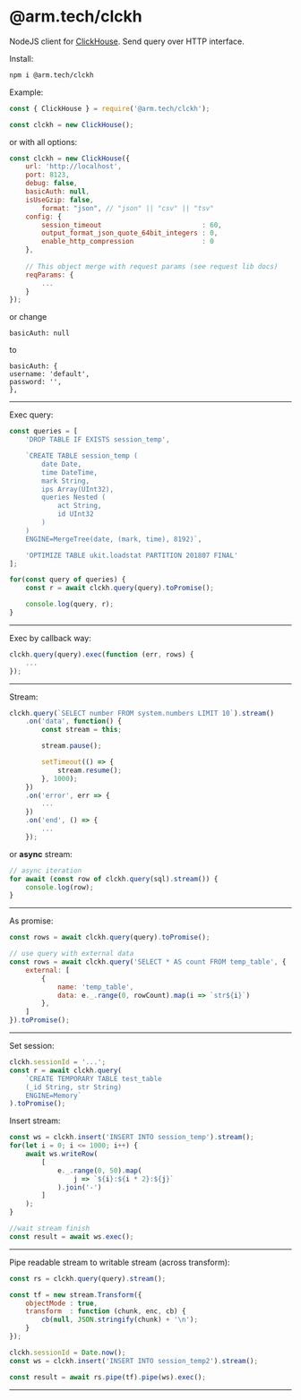 # @arm.tech/clckh
NodeJS client for [ClickHouse](https://clickhouse.yandex/).
Send query over HTTP interface.

Install:

```bash
npm i @arm.tech/clckh
```

Example:

```javascript
const { ClickHouse } = require('@arm.tech/clckh');

const clckh = new ClickHouse();
```
or with all options:

```javascript
const clckh = new ClickHouse({
	url: 'http://localhost',
	port: 8123,
	debug: false,
	basicAuth: null,
	isUseGzip: false,
        format: "json", // "json" || "csv" || "tsv"
	config: {
		session_timeout                         : 60,
		output_format_json_quote_64bit_integers : 0,
		enable_http_compression                 : 0
	},
	
	// This object merge with request params (see request lib docs)
	reqParams: {
		...
	}
});
```

or change 

	basicAuth: null
to

	basicAuth: {
	username: 'default',
	password: '',
	},


***
 
Exec query:
```javascript
const queries = [
	'DROP TABLE IF EXISTS session_temp',

	`CREATE TABLE session_temp (
		date Date,
		time DateTime,
		mark String,
		ips Array(UInt32),
		queries Nested (
			act String,
			id UInt32
		)
	)
	ENGINE=MergeTree(date, (mark, time), 8192)`,

	'OPTIMIZE TABLE ukit.loadstat PARTITION 201807 FINAL'
];

for(const query of queries) {
	const r = await clckh.query(query).toPromise();

	console.log(query, r);
}
````

***

Exec by callback way:
```javascript
clckh.query(query).exec(function (err, rows) {
	...
});
````

***

Stream:
```javascript
clckh.query(`SELECT number FROM system.numbers LIMIT 10`).stream()
	.on('data', function() {
		const stream = this;

		stream.pause();

		setTimeout(() => {
			stream.resume();
		}, 1000);
	})
	.on('error', err => {
		...
	})
	.on('end', () => {
		...
	});
```

or **async** stream:
```javascript
// async iteration
for await (const row of clckh.query(sql).stream()) {
	console.log(row);
}
```

***

As promise:
```javascript
const rows = await clckh.query(query).toPromise();

// use query with external data
const rows = await clckh.query('SELECT * AS count FROM temp_table', {
	external: [
		{
			name: 'temp_table',
			data: e._.range(0, rowCount).map(i => `str${i}`)
		},
	]
}).toPromise();
```

***

Set session:
```javascript
clckh.sessionId = '...';
const r = await clckh.query(
	`CREATE TEMPORARY TABLE test_table
	(_id String, str String)
	ENGINE=Memory`
).toPromise();
````


Insert stream:
```javascript
const ws = clckh.insert('INSERT INTO session_temp').stream();
for(let i = 0; i <= 1000; i++) {
	await ws.writeRow(
		[
			e._.range(0, 50).map(
				j => `${i}:${i * 2}:${j}`
			).join('-')
		]
	);
}

//wait stream finish
const result = await ws.exec();
```

***

Pipe readable stream to writable stream (across transform):
```javascript
const rs = clckh.query(query).stream();

const tf = new stream.Transform({
	objectMode : true,
	transform  : function (chunk, enc, cb) {
		cb(null, JSON.stringify(chunk) + '\n');
	}
});

clckh.sessionId = Date.now();
const ws = clckh.insert('INSERT INTO session_temp2').stream();

const result = await rs.pipe(tf).pipe(ws).exec();
```

***
